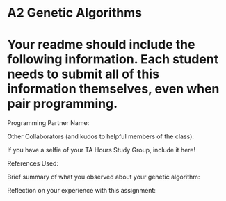 # A2 Genetic Algorithms

# Your readme should include the following information. Each student needs to submit all of this information themselves, even when pair programming. 

Programming Partner Name:

Other Collaborators (and kudos to helpful members of the class):

If you have a selfie of your TA Hours Study Group, include it here!

References Used:

Brief summary of what you observed about your genetic algorithm:

Reflection on your experience with this assignment: